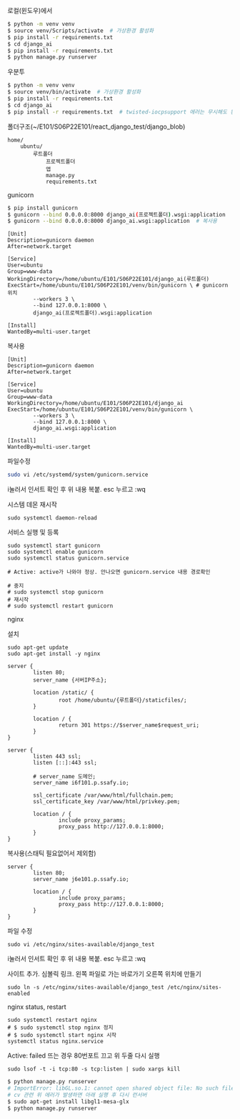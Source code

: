 로컬(윈도우)에서

```bash
$ python -m venv venv
$ source venv/Scripts/activate  # 가상환경 활성화
$ pip install -r requirements.txt
$ cd django_ai
$ pip install -r requirements.txt
$ python manage.py runserver
```



우분투

```bash
$ python -m venv venv
$ source venv/bin/activate  # 가상환경 활성화
$ pip install -r requirements.txt
$ cd django_ai
$ pip install -r requirements.txt  # twisted-iocpsupport 에러는 무시해도 된다. 윈도우에서만 지원하는 라이브러리.
```



폴더구조(~/E101/S06P22E101/react_django_test/django_blob)

```
home/
	ubuntu/
		루트폴더
			프로젝트폴더
			앱
			manage.py
			requirements.txt
```



gunicorn

```bash
$ pip install gunicorn
$ gunicorn --bind 0.0.0.0:8000 django_ai(프로젝트폴더).wsgi:application
$ gunicorn --bind 0.0.0.0:8000 django_ai.wsgi:application  # 복사용
```



```
[Unit]
Description=gunicorn daemon
After=network.target

[Service]
User=ubuntu
Group=www-data
WorkingDirectory=/home/ubuntu/E101/S06P22E101/django_ai(루트폴더)
ExecStart=/home/ubuntu/E101/S06P22E101/venv/bin/gunicorn \ # gunicorn 위치
		--workers 3 \
		--bind 127.0.0.1:8000 \
		django_ai(프로젝트폴더).wsgi:application

[Install]
WantedBy=multi-user.target
```



복사용

```
[Unit]
Description=gunicorn daemon
After=network.target

[Service]
User=ubuntu
Group=www-data
WorkingDirectory=/home/ubuntu/E101/S06P22E101/django_ai
ExecStart=/home/ubuntu/E101/S06P22E101/venv/bin/gunicorn \
		--workers 3 \
		--bind 127.0.0.1:8000 \
		django_ai.wsgi:application

[Install]
WantedBy=multi-user.target
```



파일수정

```bash
sudo vi /etc/systemd/system/gunicorn.service
```

i눌러서 인서트 확인 후 위 내용 복붙. esc 누르고 :wq



시스템 데몬 재시작

```shell
sudo systemctl daemon-reload
```



서비스 실행 및 등록

```shell
sudo systemctl start gunicorn
sudo systemctl enable gunicorn
sudo systemctl status gunicorn.service

# Active: active가 나와야 정상. 안나오면 gunicorn.service 내용 경로확인

# 중지
# sudo systemctl stop gunicorn
# 재시작
# sudo systemctl restart gunicorn
```



nginx

설치

```shell
sudo apt-get update
sudo apt-get install -y nginx
```



```
server {
		listen 80;
		server_name {서버IP주소};
		
		location /static/ {
				root /home/ubuntu/{루트폴더}/staticfiles/;
		}
		
		location / {
				return 301 https://$server_name$request_uri;
		}
}

server {
        listen 443 ssl;
        listen [::]:443 ssl;

        # server_name 도메인;
        server_name i6f101.p.ssafy.io;
        
        ssl_certificate /var/www/html/fullchain.pem;
		ssl_certificate_key /var/www/html/privkey.pem;
		
		location / {
				include proxy_params;
				proxy_pass http://127.0.0.1:8000;
		}
}
```

복사용(스태틱 필요없어서 제외함)

```
server {
		listen 80;
		server_name j6e101.p.ssafy.io;
				
		location / {
				include proxy_params;
				proxy_pass http://127.0.0.1:8000;
		}
}
```



파일 수정

```shell
sudo vi /etc/nginx/sites-available/django_test
```

i눌러서 인서트 확인 후 위 내용 복붙. esc 누르고 :wq



사이트 추가. 심볼릭 링크. 왼쪽 파일로 가는 바로가기 오른쪽 위치에 만들기

```shell
sudo ln -s /etc/nginx/sites-available/django_test /etc/nginx/sites-enabled
```



nginx status, restart

```shell
sudo systemctl restart nginx
# $ sudo systemctl stop nginx 정지
# $ sudo systemctl start nginx 시작
systemctl status nginx.service
```

Active: failed 뜨는 경우 80번포트 끄고 위 두줄 다시 실행

```shell
sudo lsof -t -i tcp:80 -s tcp:listen | sudo xargs kill
```



```bash
$ python manage.py runserver
# ImportError: libGL.so.1: cannot open shared object file: No such file or directory
# cv 관련 위 에러가 발생하면 아래 실행 후 다시 런서버
$ sudo apt-get install libgl1-mesa-glx
$ python manage.py runserver
```

